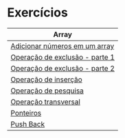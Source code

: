 # Exercícios

| Array                                                                |
| -------------------------------------------------------------------- |
| [Adicionar números em um array ](array/adicionar-numeros-no-array.c) |
| [Operação de exclusão - parte 1](array/operacao-exclusao.c)          |
| [Operação de exclusão - parte 2](array/operacao-exclusao-2.c)        |
| [Operação de inserção](array/operacao-insercao.c)                    |
| [Operação de pesquisa](array/operacao-pesquisa.c)                    |
| [Operação transversal](array/operacao-transversal.c)                 |
| [Ponteiros](array/pointer.c)                                         |
| [Push Back](array/push_back.c)                                       |
